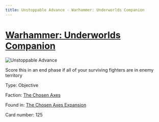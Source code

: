 ```yaml
---
title: Unstoppable Advance - Warhammer: Underworlds Companion
---
```


# [Warhammer: Underworlds Companion](https://guidokessels.github.io/wh-underworlds)

  

![Unstoppable Advance](https://warhammerunderworlds.com/wp-content/uploads/sites/6/2018/02/125_ENG.png)

Score this in an end phase if all of your surviving fighters are in enemy territory

Type: Objective

Faction: [The Chosen Axes](https://guidokessels.github.io/wh-underworlds/factions/the-chosen-axes)

Found in: [The Chosen Axes Expansion](https://guidokessels.github.io/wh-underworlds/locations/the-chosen-axes-expansion)

Card number: 125
